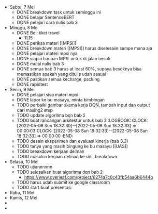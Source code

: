 - Sabtu, 7 Mei
	- DONE breakdown task untuk seminggu ini
	- DONE belajar SentenceBERT
	- DONE pelajari cara nulis bab 3
- Minggu, 8 Mei
	- DONE  Beli tiket travel
		- 11.15
	- DONE periksa materi [[MPSI]]
	- DONE breakdown materi [[MPSI]] harus diselesaiin sampe mana aja
	- DONE pelajari materi mpsi nya
	- DONE siapin bacaan MPSI untuk di jalan besok
	- DONE mulai nulis bab 3
	- DONE semua bab 3 harus at least 60%, supaya besoknya bisa memastikan apakah yang ditulis udah sesuai
	- DONE pastikan semua kecharge, packing
	- DONE rapidtest
- Senin, 9 Mei
	- DONE pelajari sisa materi mpsi
	- DONE lapor ke bu masayu, minta bimbingan
	- TODO perbaiki gambar skema kerja DQN, tambah input dan output dari masing2 step
	- TODO update algoritma bqn bab 2
	- TODO buat rancangan arsitektur untuk bab 3
	  :LOGBOOK:
	  CLOCK: [2022-05-08 Sun 18:32:30]--[2022-05-08 Sun 18:32:33] =>  00:00:03
	  CLOCK: [2022-05-08 Sun 18:32:33]--[2022-05-08 Sun 18:32:33] =>  00:00:00
	  :END:
	- TODO desain eksperimen dan evaluasi kinerja (bab 3.3)
	- TODO tanya yang masih bingung ke bu masayu [[UAS]]
	- TODO breakdown kerjaan delman
	- TODO masukin kerjaan delman ke sini, breakdown
- Selasa, 10 Mei
	- TODO ujiannnnnn
	- TODO selesaikan buat algoritma dqn bab 2
		- https://www.overleaf.com/project/6274a7c0c43fb54aa6b6444b
	- TODO harus udah submit ke google classroom
	- TODO start buat presentasi
- Rabu, 11 Mei
- Kamis, 12 Mei
-
-